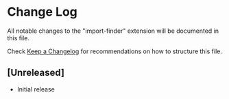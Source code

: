 # Change Log

All notable changes to the "import-finder" extension will be documented in this file.

Check [Keep a Changelog](http://keepachangelog.com/) for recommendations on how to structure this file.

## [Unreleased]

- Initial release